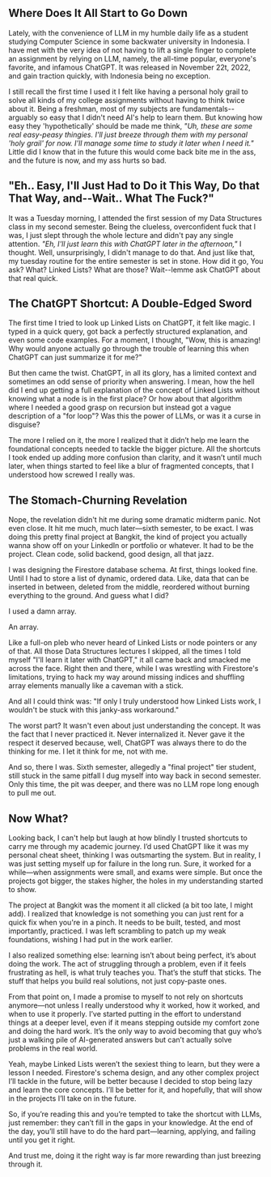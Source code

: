 ## Where Does It All Start to Go Down
Lately, with the convenience of LLM in my humble daily life as a student studying Computer Science in some backwater university in Indonesia. I have met with the very idea of not having to lift a single finger to complete an assignment by relying on LLM, namely, the all-time popular, everyone's favorite, and infamous ChatGPT.  It was released in November 22t, 2022, and gain traction quickly, with Indonesia being no exception.

I still recall the first time I used it I felt like having a personal holy grail to solve all kinds of my college assignments without having to think twice about it. Being a freshman, most of my subjects are fundamentals--arguably so easy that I didn't need AI's help to learn them.  But knowing how easy they 'hypothetically' should be made me think, *"Uh, these are some real easy-peasy thingies. I'll just breeze through them with my personal 'holy grail' for now. I'll manage some time to study it later when I need it."*  Little did I know that in the future this would come back bite me in the ass, and the future is now, and my ass hurts so bad.

## "Eh.. Easy, I'll Just Had to Do it This Way, Do that That Way, and--Wait.. What The Fuck?"
It was a Tuesday morning, I attended the first session of my Data Structures class in my second semester. Being the clueless, overconfident fuck that I was, I just slept through the whole lecture and didn't pay any single attention. *"Eh, I'll just learn this with ChatGPT later in the afternoon,"* I thought. Well, unsurprisingly, I didn't manage to do that. And just like that, my tuesday routine for the entire semester is set in stone. How did it go, You ask? What? Linked Lists? What are those? Wait--lemme ask ChatGPT about that real quick.

## The ChatGPT Shortcut: A Double-Edged Sword

The first time I tried to look up Linked Lists on ChatGPT, it felt like magic. I typed in a quick query, got back a perfectly structured explanation, and even some code examples. For a moment, I thought, "Wow, this is amazing! Why would anyone actually go through the trouble of learning this when ChatGPT can just summarize it for me?"

But then came the twist. ChatGPT, in all its glory, has a limited context and sometimes an odd sense of priority when answering. I mean, how the hell did I end up getting a full explanation of the concept of Linked Lists without knowing what a node is in the first place? Or how about that algorithm where I needed a good grasp on recursion but instead got a vague description of a "for loop"? Was this the power of LLMs, or was it a curse in disguise?

The more I relied on it, the more I realized that it didn’t help me learn the foundational concepts needed to tackle the bigger picture. All the shortcuts I took ended up adding more confusion than clarity, and it wasn’t until much later, when things started to feel like a blur of fragmented concepts, that I understood how screwed I really was.

## The Stomach-Churning Revelation

Nope, the revelation didn't hit me during some dramatic midterm panic. Not even close. It hit me much, much later—sixth semester, to be exact. I was doing this pretty final project at Bangkit, the kind of project you actually wanna show off on your LinkedIn or portfolio or whatever. It had to be the project. Clean code, solid backend, good design, all that jazz.

I was designing the Firestore database schema. At first, things looked fine. Until I had to store a list of dynamic, ordered data. Like, data that can be inserted in between, deleted from the middle, reordered without burning everything to the ground. And guess what I did?

I used a damn array.

An array.

Like a full-on pleb who never heard of Linked Lists or node pointers or any of that. All those Data Structures lectures I skipped, all the times I told myself "I'll learn it later with ChatGPT," it all came back and smacked me across the face. Right then and there, while I was wrestling with Firestore's limitations, trying to hack my way around missing indices and shuffling array elements manually like a caveman with a stick.

And all I could think was: "If only I truly understood how Linked Lists work, I wouldn't be stuck with this janky-ass workaround."

The worst part? It wasn't even about just understanding the concept. It was the fact that I never practiced it. Never internalized it. Never gave it the respect it deserved because, well, ChatGPT was always there to do the thinking for me. I let it think for me, not with me.

And so, there I was. Sixth semester, allegedly a "final project" tier student, still stuck in the same pitfall I dug myself into way back in second semester. Only this time, the pit was deeper, and there was no LLM rope long enough to pull me out.

## Now What?

Looking back, I can't help but laugh at how blindly I trusted shortcuts to carry me through my academic journey. I’d used ChatGPT like it was my personal cheat sheet, thinking I was outsmarting the system. But in reality, I was just setting myself up for failure in the long run. Sure, it worked for a while—when assignments were small, and exams were simple. But once the projects got bigger, the stakes higher, the holes in my understanding started to show.

The project at Bangkit was the moment it all clicked (a bit too late, I might add). I realized that knowledge is not something you can just rent for a quick fix when you're in a pinch. It needs to be built, tested, and most importantly, practiced. I was left scrambling to patch up my weak foundations, wishing I had put in the work earlier.

I also realized something else: learning isn’t about being perfect, it’s about doing the work. The act of struggling through a problem, even if it feels frustrating as hell, is what truly teaches you. That’s the stuff that sticks. The stuff that helps you build real solutions, not just copy-paste ones.

From that point on, I made a promise to myself to not rely on shortcuts anymore—not unless I really understood why it worked, how it worked, and when to use it properly. I’ve started putting in the effort to understand things at a deeper level, even if it means stepping outside my comfort zone and doing the hard work. It’s the only way to avoid becoming that guy who’s just a walking pile of AI-generated answers but can’t actually solve problems in the real world.

Yeah, maybe Linked Lists weren’t the sexiest thing to learn, but they were a lesson I needed. Firestore's schema design, and any other complex project I’ll tackle in the future, will be better because I decided to stop being lazy and learn the core concepts. I’ll be better for it, and hopefully, that will show in the projects I’ll take on in the future.

So, if you’re reading this and you’re tempted to take the shortcut with LLMs, just remember: they can’t fill in the gaps in your knowledge. At the end of the day, you’ll still have to do the hard part—learning, applying, and failing until you get it right.

And trust me, doing it the right way is far more rewarding than just breezing through it.
